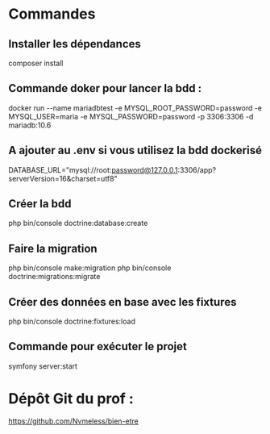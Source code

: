 # Commandes
## Installer les dépendances
composer install
## Commande doker pour lancer la bdd :
docker run --name mariadbtest -e MYSQL_ROOT_PASSWORD=password -e MYSQL_USER=maria -e MYSQL_PASSWORD=password -p 3306:3306 -d mariadb:10.6
## A ajouter au .env si vous utilisez la bdd dockerisé
DATABASE_URL="mysql://root:password@127.0.0.1:3306/app?serverVersion=16&charset=utf8"
## Créer la bdd 
php bin/console doctrine:database:create
## Faire la migration
php bin/console make:migration
php bin/console doctrine:migrations:migrate
## Créer des données en base avec les fixtures
php bin/console doctrine:fixtures:load
## Commande pour exécuter le projet 
symfony server:start

# Dépôt Git du prof :
https://github.com/Nvmeless/bien-etre




